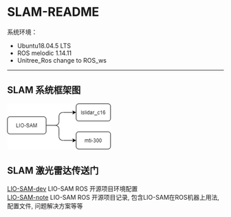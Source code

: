 # SLAM-README

系统环境： 
- Ubuntu18.04.5 LTS 
- ROS melodic 1.14.11
- Unitree_Ros change to ROS_ws
----

## SLAM 系统框架图

![IMG](../pictures/SLAM-V0.3.png)


## SLAM 激光雷达传送门
[LIO-SAM-dev](LIO-SAM-dev.md) LIO-SAM ROS 开源项目环境配置     
[LIO-SAM-note](LIO-SAM-note.md) LIO-SAM ROS 开源项目记录, 包含LIO-SAM在ROS机器上用法, 配置文件, 问题解决方案等等
